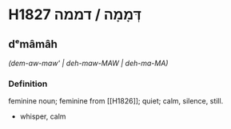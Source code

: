 # H1827 דְּמָמָה / דממה

## dᵉmâmâh

_(dem-aw-maw' | deh-maw-MAW | deh-ma-MA)_

### Definition

feminine noun; feminine from [[H1826]]; quiet; calm, silence, still.

- whisper, calm
